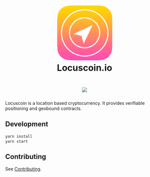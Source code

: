<h1 align="center">
	<br />
	<img width="175" src="https://raw.githubusercontent.com/locuscoin/branding/master/app-icon-rounded-v1.0/iTunesArtwork@2x.png" alt="awesome sweden">
	<br />
  Locuscoin.io
	<br />
	<br />
	<a href="https://discord.gg/75HmCRP">
		<img src="https://img.shields.io/discord/357682310000148480.svg?style=flat-square">
	</a>
</h1>

Locuscoin is a location based cryptocurrency. It provides verifiable positioning and geobound contracts.

## Development
```
yarn install
yarn start
```

## Contributing
See [Contributing](https://raw.githubusercontent.com/locuscoin/landingpage/master/CONTRIBUTING).